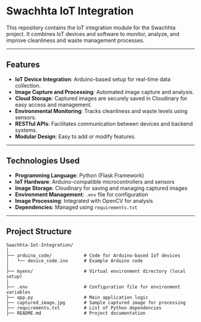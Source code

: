 # Swachhta IoT Integration

This repository contains the IoT integration module for the Swachhta project. It combines IoT devices and software to monitor, analyze, and improve cleanliness and waste management processes.

---

## Features

- **IoT Device Integration**: Arduino-based setup for real-time data collection.
- **Image Capture and Processing**: Automated image capture and analysis.
- **Cloud Storage**: Captured images are securely saved in Cloudinary for easy access and management.
- **Environmental Monitoring**: Tracks cleanliness and waste levels using sensors.
- **RESTful APIs**: Facilitates communication between devices and backend systems.
- **Modular Design**: Easy to add or modify features.

---

## Technologies Used

- **Programming Language**: Python (Flask Framework)
- **IoT Hardware**: Arduino-compatible microcontrollers and sensors
- **Image Storage**: Cloudinary for saving and managing captured images
- **Environment Management**: `.env` file for configuration
- **Image Processing**: Integrated with OpenCV for analysis
- **Dependencies**: Managed using `requirements.txt`

---

## Project Structure

```plaintext
Swachhta-Iot-Integration/
│
├── arduino_code/            # Code for Arduino-based IoT devices
│   └── device_code.ino      # Example Arduino code
│
├── myenv/                   # Virtual environment directory (local setup)
│
├── .env                     # Configuration file for environment variables
├── app.py                   # Main application logic
├── captured_image.jpg       # Sample captured image for processing
├── requirements.txt         # List of Python dependencies
├── README.md                # Project documentation
```
